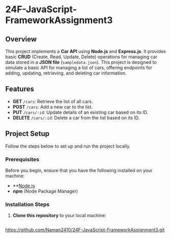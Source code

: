 # 24F-JavaScript-FrameworkAssignment3

## Overview

This project implements a **Car API** using **Node.js** and **Express.js**. It provides basic **CRUD** (Create, Read, Update, Delete) operations for managing car data stored in a **JSON file** (`sampledata.json`). This project is designed to simulate a basic API for managing a list of cars, offering endpoints for adding, updating, retrieving, and deleting car information.

## Features

- **GET** `/cars`: Retrieve the list of all cars.
- **POST** `/cars`: Add a new car to the list.
- **PUT** `/cars/:id`: Update details of an existing car based on its ID.
- **DELETE** `/cars/:id`: Delete a car from the list based on its ID.

## Project Setup

Follow the steps below to set up and run the project locally.

### Prerequisites

Before you begin, ensure that you have the following installed on your machine:

- **[Node.js](https://nodejs.org/)
- **npm** (Node Package Manager)

### Installation Steps

1. **Clone this repository** to your local machine:

   ```bash
https://github.com/Naman2410/24F-JavaScript-FrameworkAssignment3.git
